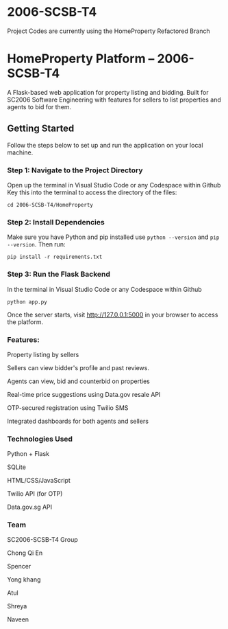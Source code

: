 # 2006-SCSB-T4
Project Codes are currently using the HomeProperty Refactored Branch 

#  HomeProperty Platform – 2006-SCSB-T4

A Flask-based web application for property listing and bidding. Built for SC2006 Software Engineering with features for sellers to list properties and agents to bid for them.


##  Getting Started

Follow the steps below to set up and run the application on your local machine.

###  Step 1: Navigate to the Project Directory
Open up the terminal in Visual Studio Code or any Codespace within Github
Key this into the terminal to access the directory of the files:
```
cd 2006-SCSB-T4/HomeProperty
```

### Step 2: Install Dependencies
Make sure you have Python and pip installed use ```python --version``` and ```pip --version```. Then run:
```
pip install -r requirements.txt
```

### Step 3: Run the Flask Backend
In the terminal in Visual Studio Code or any Codespace within Github
```
python app.py
```
Once the server starts, visit http://127.0.0.1:5000 in your browser to access the platform.

### Features:
Property listing by sellers

Sellers can view bidder's profile and past reviews.

Agents can view, bid and counterbid on properties

Real-time price suggestions using Data.gov resale API

OTP-secured registration using Twilio SMS

Integrated dashboards for both agents and sellers

### Technologies Used

Python + Flask

SQLite

HTML/CSS/JavaScript

Twilio API (for OTP)

Data.gov.sg API

### Team
SC2006-SCSB-T4 Group

Chong Qi En

Spencer

Yong khang

Atul

Shreya

Naveen
